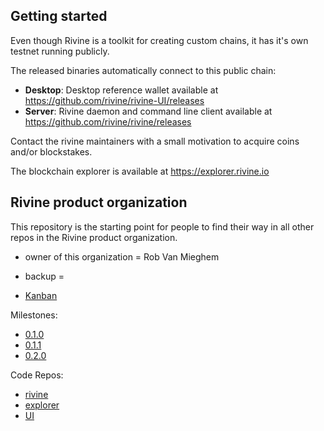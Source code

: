 ## Getting started

Even though Rivine is a toolkit for creating custom chains, it has it's own testnet running publicly.

The released binaries automatically connect to this public chain: 

- **Desktop**: Desktop reference wallet available at https://github.com/rivine/rivine-UI/releases
- **Server**: Rivine daemon and command line client available at https://github.com/rivine/rivine/releases

Contact the rivine maintainers with a small motivation to acquire coins and/or blockstakes.

The blockchain explorer is available at https://explorer.rivine.io

## Rivine product organization

This repository is the starting point for people to find their way in all other repos in the Rivine product organization.

- owner of this organization = Rob Van Mieghem
- backup = 

- [Kanban](https://waffle.io/rivine/home)


Milestones:
- [0.1.0](https://waffle.io/rivine/home?milestone=0.1)
- [0.1.1](https://waffle.io/rivine/home?milestone=0.1.1)
- [0.2.0](https://waffle.io/rivine/home?milestone=0.2.0)

Code Repos:
- [rivine](https://github.com/rivine/rivine)
- [explorer](https://github.com/rivine/explorer)
- [UI](https://github.com/rivine/rivine-UI)



